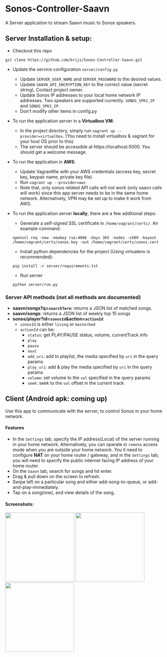 # Sonos-Controller-Saavn
A Server application to stream Saavn music to Sonos speakers.


## Server Installation & setup:
- Checkout this repo
```shellsession
git clone https://github.com/brijs/Sonos-Controller-Saavn.git
```
- Update the service configuration `server/config.py`
  - Update `SERVER_USER_NAME` and `SERVER_PASSWORD` to the desired values.
  - Update `SAAVN_API_ENCRYPTION_KEY` to the correct value (secret string). Contact project owner.
  - Update Sonos IP addresses to your local home network IP addresses. Two speakers are supported currently. `SONOS_SPK1_IP` and `SONOS_SPK2_IP`.
  - Don't modify other items in config.py

- To run the application server in a **Virtualbox VM**:
  - In the project directory, simply run `vagrant up --provider=virtualbox`. (You need to install virtualbox & vagrant for your host OS prior to this)
  - The server should be accessible at https://localhost:5000. You should get a welcome message.
- To run the application in **AWS**:
  - Update Vagrantfile with your AWS credentials (access key, secret key, keypair name, private key file)
  - Run `vagrant up --provider=aws`
  - Note that, only sonos related API calls will not work (only saavn calls will work) since this app server needs to be in the same home network. Alternatively, VPN may be set up to make it work from AWS.
- To run the application server **locally**, there are a few additional steps:
  - Generate a self-signed SSL certificate in `/home/vagrant/certs/`. An example command:
  
  ```shellsession
  openssl req -new -newkey rsa:4096 -days 365 -nodes -x509 -keyout /home/vagrant/certs/sonos.key -out /home/vagrant/certs/sonos.cert
  ```
  - Install python dependencies for the project (Using virtualenv is recommended):
  ```shellsession
  pip install -r server/requirements.txt
  ```
  - Run server
  ```shellsession
  python server/run.py
  ```
  
  
### Server API methods (not all methods are documented)
- **saavn/songs?q=`searchTerm`**: returns a JSON list of matched songs.
- **saavn/songs**: returns a JSON list of weekly top 15 songs
- **sonos/player?id=`sonosId`&action=`actionId`**
  - `sonosId` is either `living` or `masterbed`
  - `actionId` can be:
    - `status`: get PLAY/PAUSE status, volume, currentTrack info
    - `play`
    - `pause`
    - `next`
    - `add_uri`: add to playlist, the media specified by `uri` in the query params
    - `play_uri`: add & play the media specified by `uri` in the query params
    - `volume`: set volume to the `val` specified in the query params
    - `seek`: seek to the `val` offset in the current track


## Client (Android apk: coming up)
Use this app to communicate with the server, to control Sonos in your home network. 

#### Features
- In the `Settings` tab, specify the IP address(Local) of the server running in your home network. Alternatively, you can operate in `remote` access mode when you are outside your home network. You ll need to configure **NAT** on your home router / gateway, and in the `Settings` tab, you will need to specify the public internet facing IP address of your home router.
- On the `Saavn` tab, search for songs and hit enter. 
- Drag & pull down on the screen to refresh.
- Swipe left on a particular song and either add-song-to-queue, or add-and-play-immediately.
- Tap on a song(row), and view details of the song.

#### Screenshots:

<img src="https://cloud.githubusercontent.com/assets/1574336/8323661/77c681de-1a15-11e5-8b49-3f0cfe823ea4.png" width="220">
<img src="https://cloud.githubusercontent.com/assets/1574336/8323583/58ec5faa-1a14-11e5-903a-12c2a5b6a7d9.png" width="220">
<img src="https://cloud.githubusercontent.com/assets/1574336/8323584/5ab3889a-1a14-11e5-9a44-1e28783f159f.png" width="220">


